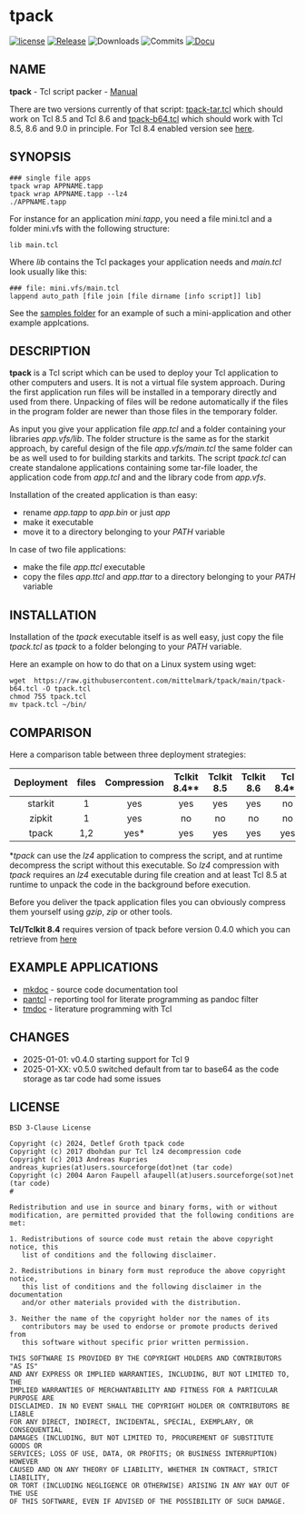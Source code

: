 # tpack

[![license](https://img.shields.io/badge/license-BSD-lightgray.svg)](https://opensource.org/license/bsd)
[![Release](https://img.shields.io/github/v/release/mittelmark/tpack.svg?label=current+release)](https://github.com/mittelmark/tpack/releases)
![Downloads](https://img.shields.io/github/downloads/mittelmark/tpack/total)
![Commits](https://img.shields.io/github/commits-since/mittelmark/tpack/latest)
[![Docu](https://img.shields.io/badge/Docu-blue)](https://htmlpreview.github.io/?https://raw.githubusercontent.com/mittelmark/tpack/master/doc/tpack.html)

## NAME

__tpack__ - Tcl script packer - [Manual](https://htmlpreview.github.io/?https://raw.githubusercontent.com/mittelmark/tpack/master/doc/tpack.html)


There are two versions currently of that script: [tpack-tar.tcl](tpack-tar.tcl) which should work on Tcl 8.5 and Tcl 8.6 and [tpack-b64.tcl](tpack-b54.tcl) which should work with
Tcl 8.5, 8.6 and 9.0 in principle. For Tcl 8.4 enabled version see [here](https://github.com/mittelmark/tpack/blob/bdc26dc128c9e67f91d6efed66fe7576adc530a3/tpack.tcl).

## SYNOPSIS

```
### single file apps
tpack wrap APPNAME.tapp         
tpack wrap APPNAME.tapp --lz4
./APPNAME.tapp
```

For instance for an  application  _mini.tapp_,  you need a file mini.tcl and a
folder mini.vfs with the following structure:

```
lib main.tcl
```

Where _lib_ contains the Tcl packages your application needs and _main.tcl_ look
usually like this:

```
### file: mini.vfs/main.tcl
lappend auto_path [file join [file dirname [info script]] lib]
```

See the [samples folder](https://github.com/mittelmark/tpack/tree/main/samples)
for an example of such a mini-application and other example applcations.

## DESCRIPTION

__tpack__ is a Tcl script which can be used to deploy your Tcl  application to
other computers and users. It is not a virtual file system approach. 
During  the first  application  run files  will be  installed  in a  temporary
directly and used from there. Unpacking of files will be redone 
automatically if the files in the program folder are newer than those 
files in the temporary folder. 

As input you give your application file _app.tcl_ and a folder containing your
libraries _app.vfs/lib_. 
The  folder  structure  is the same as for the  starkit  approach,  by careful
design of the file 
_app.vfs/main.tcl_  the  same  folder  can be as  well  used  to for  building
starkits and tarkits.
The script  _tpack.tcl_ can create  standalone  applications  containing  some
tar-file loader, 
the application code from _app.tcl_ and and the library code from _app.vfs_. 

Installation of the created application is than easy: 

- rename _app.tapp_ to _app.bin_ or just _app_
- make it executable
- move it to a directory belonging to your _PATH_ variable

In case of two file applications:

- make the file _app.ttcl_ executable
- copy the files  _app.ttcl_  and _app.ttar_ to a directory  belonging to your
  _PATH_ variable

## INSTALLATION

Installation of the _tpack_ executable itself is as well easy, just copy the file _tpack.tcl_
as _tpack_ to a folder belonging to your _PATH_ variable. 

Here an example on how to do that on a Linux system using wget:

```
wget  https://raw.githubusercontent.com/mittelmark/tpack/main/tpack-b64.tcl -O tpack.tcl
chmod 755 tpack.tcl
mv tpack.tcl ~/bin/
```

## COMPARISON

Here a comparison table between three deployment strategies:

|  Deployment | files |  Compression  | Tclkit 8.4** | Tclkit 8.5 | Tclkit 8.6 | Tcl 8.4** | Tcl 8.5 | Tcl 8.6 | Tcl 9.0 |
|:-----------:|:-----:|:-------------:|:------------:|:----------:|:----------:|:---------:|:-------:|:-------:|:-------:|
| starkit     | 1     | yes          | yes           | yes        | yes        | no        | no      | no      | no      |
| zipkit      | 1     | yes           | no           | no         | no         | no        | no      | no      | yes     |
| tpack       | 1,2   | yes*          | yes          | yes        | yes        | yes       | yes     | yes     | yes     |


*_tpack_ can use the _lz4_  application  to  compress  the  script,  and at runtime
decompress the script without this  executable. So _lz4_ compression  with _tpack_
requires  an _lz4_  executable  during  file  creation  and at least  Tcl 8.5 at
runtime to unpack the code in the background before execution.

Before you deliver the tpack application files you can obviously compress them
yourself using _gzip_, _zip_ or other tools.

**Tcl/Tclkit 8.4** requires version of tpack before version 0.4.0 which you can retrieve from [here](https://github.com/mittelmark/tpack/blob/bdc26dc128c9e67f91d6efed66fe7576adc530a3/tpack.tcl)


## EXAMPLE APPLICATIONS

- [mkdoc](https://github.com/mittelmark/mkdoc)  - source  code  documentation tool
- [pantcl](https://github.com/mittelmark/pantcl) - reporting tool for literate
programming as pandoc filter
- [tmdoc](https://github.com/mittelmark/tmdoc) - literature programming with Tcl

## CHANGES

- 2025-01-01: v0.4.0 starting support for Tcl 9
- 2025-01-XX: v0.5.0 switched default from tar to base64 as the code storage as tar code had some issues

## LICENSE

```
BSD 3-Clause License

Copyright (c) 2024, Detlef Groth tpack code
Copyright (c) 2017 dbohdan pur Tcl lz4 decompression code
Copyright (c) 2013 Andreas Kupries andreas_kupries(at)users.sourceforge(dot)net (tar code)
Copyright (c) 2004 Aaron Faupell afaupell(at)users.sourceforge(sot)net (tar code)
#

Redistribution and use in source and binary forms, with or without
modification, are permitted provided that the following conditions are met:

1. Redistributions of source code must retain the above copyright notice, this
   list of conditions and the following disclaimer.

2. Redistributions in binary form must reproduce the above copyright notice,
   this list of conditions and the following disclaimer in the documentation
   and/or other materials provided with the distribution.

3. Neither the name of the copyright holder nor the names of its
   contributors may be used to endorse or promote products derived from
   this software without specific prior written permission.

THIS SOFTWARE IS PROVIDED BY THE COPYRIGHT HOLDERS AND CONTRIBUTORS "AS IS"
AND ANY EXPRESS OR IMPLIED WARRANTIES, INCLUDING, BUT NOT LIMITED TO, THE
IMPLIED WARRANTIES OF MERCHANTABILITY AND FITNESS FOR A PARTICULAR PURPOSE ARE
DISCLAIMED. IN NO EVENT SHALL THE COPYRIGHT HOLDER OR CONTRIBUTORS BE LIABLE
FOR ANY DIRECT, INDIRECT, INCIDENTAL, SPECIAL, EXEMPLARY, OR CONSEQUENTIAL
DAMAGES (INCLUDING, BUT NOT LIMITED TO, PROCUREMENT OF SUBSTITUTE GOODS OR
SERVICES; LOSS OF USE, DATA, OR PROFITS; OR BUSINESS INTERRUPTION) HOWEVER
CAUSED AND ON ANY THEORY OF LIABILITY, WHETHER IN CONTRACT, STRICT LIABILITY,
OR TORT (INCLUDING NEGLIGENCE OR OTHERWISE) ARISING IN ANY WAY OUT OF THE USE
OF THIS SOFTWARE, EVEN IF ADVISED OF THE POSSIBILITY OF SUCH DAMAGE.

```
